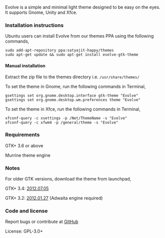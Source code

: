 Evolve is a simple and minimal light theme designed to be easy on the eyes. It supports Gnome, Unity and Xfce.

### Installation instructions

Ubuntu users can install Evolve from our themes PPA using the following commands,

```
sudo add-apt-repository ppa:satyajit-happy/themes
sudo apt-get update && sudo apt-get install evolve-gtk-theme
```

#### Manual installation

Extract the zip file to the themes directory i.e. `/usr/share/themes/`

To set the theme in Gnome, run the following commands in Terminal,

```
gsettings set org.gnome.desktop.interface gtk-theme "Evolve"
gsettings set org.gnome.desktop.wm.preferences theme "Evolve"
```

To set the theme in Xfce, run the following commands in Terminal,

```
xfconf-query -c xsettings -p /Net/ThemeName -s "Evolve"
xfconf-query -c xfwm4 -p /general/theme -s "Evolve"
```

### Requirements

GTK+ 3.6 or above

Murrine theme engine

### Notes

For older GTK versions, download the theme from launchpad,

GTK+ 3.4: [2012.07.05](https://launchpad.net/~satyajit-happy/+archive/themes/+files/evolve-gtk-theme_2012.07.05-0~satya164~precise.tar.gz)

GTK+ 3.2: [2012.01.27](https://launchpad.net/~satyajit-happy/+archive/themes/+files/evolve-gtk-theme_2012.01.27-0~satya164~oneiric.tar.gz) (Adwaita engine required)

### Code and license

Report bugs or contribute at [GitHub](https://github.com/satya164/Evolve)

License: GPL-3.0+
